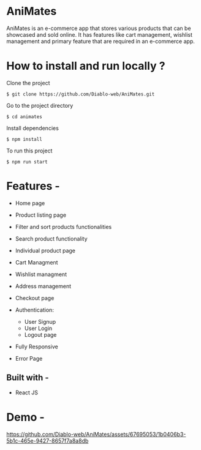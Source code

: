 
# AniMates
 AniMates is an e-commerce app that stores various products that can be showcased and sold online. It has features like cart management, wishlist management and primary feature that are required in an e-commerce app.
# How to install and run locally ?
Clone the project
```
$ git clone https://github.com/Diablo-web/AniMates.git
```
Go to the project directory
```
$ cd animates
```
Install dependencies
```
$ npm install
```
To run this project
```
$ npm run start
```
# Features -

- Home page
- Product listing page
- Filter and sort products functionalities
 - Search product functionality
 - Individual product page
 - Cart Managment
 - Wishlist managment
 - Address management
 - Checkout page
 - Authentication:

    - User Signup
    - User Login
    - Logout page
 - Fully Responsive
 - Error Page

## Built with -
 - React JS

# Demo - 

https://github.com/Diablo-web/AniMates/assets/67695053/1b0406b3-5b1c-465e-9427-8657f7a8a8db

